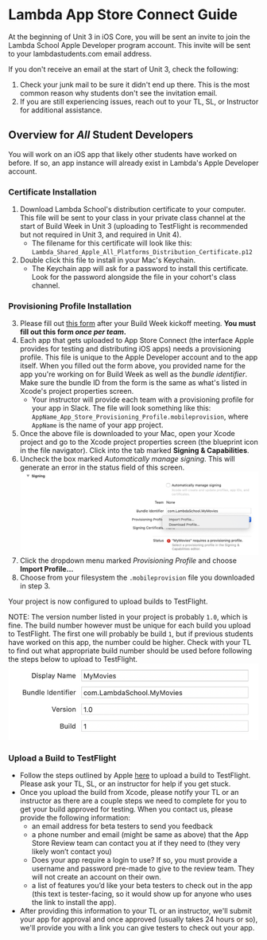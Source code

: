 # Lambda App Store Connect Guide

At the beginning of Unit 3 in iOS Core, you will be sent an invite to join the Lambda School Apple Developer program account. This invite will be sent to your lambdastudents.com email address.

If you don't receive an email at the start of Unit 3, check the following:

1. Check your junk mail to be sure it didn't end up there. This is the most common reason why students don't see the invitation email.
2. If you are still experiencing issues, reach out to your TL, SL, or Instructor for additional assistance.

## Overview for *All* Student Developers

You will work on an iOS app that likely other students have worked on before. If so, an app instance will already exist in Lambda's Apple Developer account.

### Certificate Installation

1. Download Lambda School's distribution certificate to your computer. This file will be sent to your class in your private class channel at the start of Build Week in Unit 3 (uploading to TestFlight is recommended but not required in Unit 3, and required in Unit 4).
    * The filename for this certificate will look like this: `Lambda_Shared_Apple_All_Platforms_Distribution_Certificate.p12`
2. Double click this file to install in your Mac's Keychain.
    * The Keychain app will ask for a password to install this certificate. Look for the password alongside the file in your cohort's class channel.

### Provisioning Profile Installation

3. Please fill out [this form](https://forms.gle/Uom2CMpSosmJH87j6) after your Build Week kickoff meeting. **You must fill out this form *once per team*.**
4. Each app that gets uploaded to App Store Connect (the interface Apple provides for testing and distributing iOS apps) needs a provisioning profile. This file is unique to the Apple Developer account and to the app itself. When you filled out the form above, you provided name for the app you're working on for Build Week as well as the *bundle identifier*. Make sure the bundle ID from the form is the same as what's listed in Xcode's project properties screen.
    * Your instructor will provide each team with a provisioning profile for your app in Slack. The file will look something like this: `AppName_App_Store_Provisioning_Profile.mobileprovision`, where `AppName` is the name of your app project.
5. Once the above file is downloaded to your Mac, open your Xcode project and go to the Xcode project properties screen (the blueprint icon in the file navigator). Click into the tab marked **Signing & Capabilities**.
6. Uncheck the box marked *Automatically manage signing*. This will generate an error in the status field of this screen.
![Xcode signing config](https://raw.githubusercontent.com/LambdaSchool/ios-app-store-connect-guide/master/Assets/Images/xcode-import-profile.png)
7. Click the dropdown menu marked *Provisioning Profile* and choose **Import Profile...**
8. Choose from your filesystem the `.mobileprovision` file you downloaded in step 3.

Your project is now configured to upload builds to TestFlight.

NOTE: The version number listed in your project is probably `1.0`, which is fine. The build number however must be unique for each build you upload to TestFlight. The first one will probably be build `1`, but if previous students have worked on this app, the number could be higher. Check with your TL to find out what appropriate build number should be used before following the steps below to upload to TestFlight.
![Xcode version and build config](https://raw.githubusercontent.com/LambdaSchool/ios-app-store-connect-guide/master/Assets/Images/xcode-version-build.png)

### Upload a Build to TestFlight

* Follow the steps outlined by Apple [here](https://help.apple.com/xcode/mac/current/#/dev2539d985f) to upload a build to TestFlight. Please ask your TL, SL, or an instructor for help if you get stuck.
* Once you upload the build from Xcode, please notify your TL or an instructor as there are a couple steps we need to complete for you to get your build approved for testing. When you contact us, please provide the following information:
    * an email address for beta testers to send you feedback
    * a phone number and email (might be same as above) that the App Store Review team can contact you at if they need to (they very likely won’t contact you)
    * Does your app require a login to use? If so, you must provide a username and password pre-made to give to the review team. They will not create an account on their own.
    * a list of features you’d like your beta testers to check out in the app (this text is tester-facing, so it would show up for anyone who uses the link to install the app).
* After providing this information to your TL or an instructor, we'll submit your app for approval and once approved (usually takes 24 hours or so), we'll provide you with a link you can give testers to check out your app.
